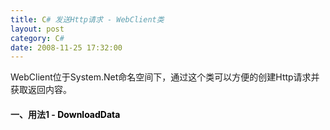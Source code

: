 ```yaml
---
title: C# 发送Http请求 - WebClient类
layout: post
category: C#
date: 2008-11-25 17:32:00
---
```


WebClient位于System.Net命名空间下，通过这个类可以方便的创建Http请求并获取返回内容。

#### 一、用法1 - <span style="color: #000000;">DownloadData</span>

<div class="cnblogs_code"><!--

Code highlighting produced by Actipro CodeHighlighter (freeware)

http://www.CodeHighlighter.com/

--><span style="color: #0000ff;">string</span><span style="color: #000000;">&nbsp;uri&nbsp;</span><span style="color: #000000;">=</span><span style="color: #000000;">&nbsp;</span><span style="color: #800000;">"</span><span style="color: #800000;">http://coderzh.cnblogs.com</span><span style="color: #800000;">"</span><span style="color: #000000;">;

WebClient&nbsp;wc&nbsp;</span><span style="color: #000000;">=</span><span style="color: #000000;">&nbsp;</span><span style="color: #0000ff;">new</span><span style="color: #000000;">&nbsp;WebClient();

Console.WriteLine(</span><span style="color: #800000;">"</span><span style="color: #800000;">Sending&nbsp;an&nbsp;HTTP&nbsp;GET&nbsp;request&nbsp;to&nbsp;</span><span style="color: #800000;">"</span><span style="color: #000000;">&nbsp;</span><span style="color: #000000;">+</span><span style="color: #000000;">&nbsp;uri);

</span><span style="color: #0000ff;">byte</span><span style="color: #000000;">[]&nbsp;bResponse&nbsp;</span><span style="color: #000000;">=</span><span style="color: #000000;">&nbsp;wc.DownloadData(uri);

</span><span style="color: #0000ff;">string</span><span style="color: #000000;">&nbsp;strResponse&nbsp;</span><span style="color: #000000;">=</span><span style="color: #000000;">&nbsp;Encoding.ASCII.GetString(bResponse);

Console.WriteLine(</span><span style="color: #800000;">"</span><span style="color: #800000;">HTTP&nbsp;response&nbsp;is:&nbsp;</span><span style="color: #800000;">"</span><span style="color: #000000;">);

Console.WriteLine(strResponse);</span></div>

&nbsp;

#### 二、用法2 - <span style="color: #000000;">OpenRead</span> 

<div class="cnblogs_code"><!--

Code highlighting produced by Actipro CodeHighlighter (freeware)

http://www.CodeHighlighter.com/

--><span style="color: #0000ff;">string</span><span style="color: #000000;">&nbsp;uri&nbsp;</span><span style="color: #000000;">=</span><span style="color: #000000;">&nbsp;</span><span style="color: #800000;">"</span><span style="color: #800000;">&nbsp;http://coderzh.cnblogs.com</span><span style="color: #800000;">"</span><span style="color: #000000;">;

WebClient&nbsp;wc&nbsp;</span><span style="color: #000000;">=</span><span style="color: #000000;">&nbsp;</span><span style="color: #0000ff;">new</span><span style="color: #000000;">&nbsp;WebClient();

Console.WriteLine(</span><span style="color: #800000;">"</span><span style="color: #800000;">Sending&nbsp;an&nbsp;HTTP&nbsp;GET&nbsp;request&nbsp;to&nbsp;</span><span style="color: #800000;">"</span><span style="color: #000000;">&nbsp;</span><span style="color: #000000;">+</span><span style="color: #000000;">&nbsp;uri);

Stream&nbsp;st&nbsp;</span><span style="color: #000000;">=</span><span style="color: #000000;">&nbsp;wc.OpenRead(uri);

StreamReader&nbsp;sr&nbsp;</span><span style="color: #000000;">=</span><span style="color: #000000;">&nbsp;</span><span style="color: #0000ff;">new</span><span style="color: #000000;">&nbsp;StreamReader(st);

</span><span style="color: #0000ff;">string</span><span style="color: #000000;">&nbsp;res&nbsp;</span><span style="color: #000000;">=</span><span style="color: #000000;">&nbsp;sr.ReadToEnd();

sr.Close();

st.Close();

Console.WriteLine(</span><span style="color: #800000;">"</span><span style="color: #800000;">HTTP&nbsp;Response&nbsp;is&nbsp;</span><span style="color: #800000;">"</span><span style="color: #000000;">);

Console.WriteLine(res);</span></div>

&nbsp;
